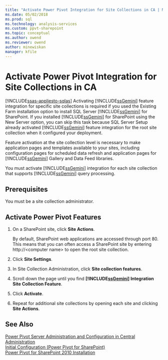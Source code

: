 ```yaml
---
title: "Activate Power Pivot Integration for Site Collections in CA | Microsoft Docs"
ms.date: 05/02/2018
ms.prod: sql
ms.technology: analysis-services
ms.custom: ppvt-sharepoint
ms.topic: conceptual
ms.author: owend
ms.reviewer: owend
author: minewiskan
manager: kfile
---
```

# Activate Power Pivot Integration for Site Collections in CA
[!INCLUDE[ssas-appliesto-sqlas](../../includes/ssas-appliesto-sqlas.md)]
  Activating [!INCLUDE[ssGemini](../../includes/ssgemini-md.md)] feature integration for specific site collections is required if you used the Existing Farm installation option to install SQL Server [!INCLUDE[ssGemini](../../includes/ssgemini-md.md)] for SharePoint. If you installed [!INCLUDE[ssGemini](../../includes/ssgemini-md.md)] for SharePoint using the New Server option, you can skip this task because SQL Server Setup already activated [!INCLUDE[ssGemini](../../includes/ssgemini-md.md)] feature integration for the root site collection when it configured your deployment.  
  
 Feature activation at the site collection level is necessary to make application pages and templates available to your sites, including configuration pages for scheduled data refresh and application pages for [!INCLUDE[ssGemini](../../includes/ssgemini-md.md)] Gallery and Data Feed libraries.  
  
 You must activate [!INCLUDE[ssGemini](../../includes/ssgemini-md.md)] integration for each site collection that supports [!INCLUDE[ssGemini](../../includes/ssgemini-md.md)] query processing.  
  
## Prerequisites  
 You must be a site collection administrator.  
  
## Activate Power Pivot Features  
  
1.  On a SharePoint site, click **Site Actions**.  
  
     By default, SharePoint web applications are accessed through port 80. This means that you can often access a SharePoint site by entering http://\<computer name> to open the root site collection.  
  
2.  Click **Site Settings**.  
  
3.  In Site Collection Administration, click **Site collection features**.  
  
4.  Scroll down the page until you find **[!INCLUDE[ssGemini](../../includes/ssgemini-md.md)] Integration Site Collection Feature**.  
  
5.  Click **Activate**.  
  
6.  Repeat for additional site collections by opening each site and clicking **Site Actions**.  
  
## See Also  
 [Power Pivot Server Administration and Configuration in Central Administration](../../analysis-services/power-pivot-sharepoint/power-pivot-server-administration-and-configuration-in-central-administration.md)   
 [Initial Configuration (Power Pivot for SharePoint)](http://msdn.microsoft.com/3a0ec2eb-017a-40db-b8d4-8aa8f4cdc146)   
 [Power Pivot for SharePoint 2010 Installation](http://msdn.microsoft.com/8d47dde7-c941-4280-a934-e2fe3f9a938f)  
  
  
